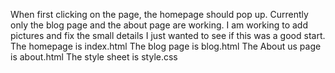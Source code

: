When first clicking on the page, the homepage should
pop up. Currently only the blog page and the about
page are working. I am working to add pictures and 
fix the small details I just wanted to see if this
was a good start.
The homepage is index.html
The blog page is blog.html
The About us page is about.html
The style sheet is style.css
